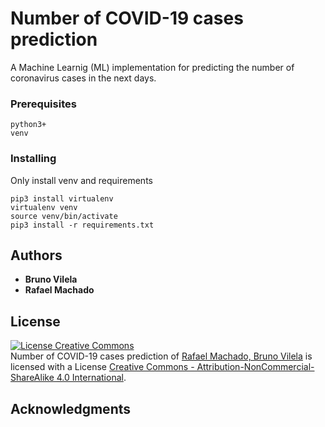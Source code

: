 # Number of COVID-19 cases prediction

A Machine Learnig (ML) implementation for predicting the number of coronavirus cases in the next days. 

### Prerequisites


```
python3+
venv
```

### Installing

Only install venv and requirements

```
pip3 install virtualenv
virtualenv venv
source venv/bin/activate
pip3 install -r requirements.txt
```

## Authors

* **Bruno Vilela** 
* **Rafael Machado** 

## License

<a rel="license" href="http://creativecommons.org/licenses/by-nc-sa/4.0/"><img alt="License Creative Commons" style="border-width:0" src="https://i.creativecommons.org/l/by-nc-sa/4.0/88x31.png" /></a><br /><span xmlns:dct="http://purl.org/dc/terms/" href="http://purl.org/dc/dcmitype/Dataset" property="dct:title" rel="dct:type">Number of COVID-19 cases prediction</span> of <a xmlns:cc="http://creativecommons.org/ns#" href="https://github.com/machadorafa/covid-19" property="cc:attributionName" rel="cc:attributionURL">Rafael Machado, Bruno Vilela</a> is licensed with a License <a rel="license" href="http://creativecommons.org/licenses/by-nc-sa/4.0/">Creative Commons - Attribution-NonCommercial-ShareAlike 4.0 International</a>.

## Acknowledgments



